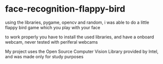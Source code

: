 # face-recognition-flappy-bird
using the libraries, pygame, opencv and random, i was able to do a little flappy bird game which you play with your face

to work properly you have to install the used libraries, and have a onboard webcam, never tested with periferal webcams

My project uses the Open Source Computer Vision Library provided by Intel, and was made only for study purposes 
